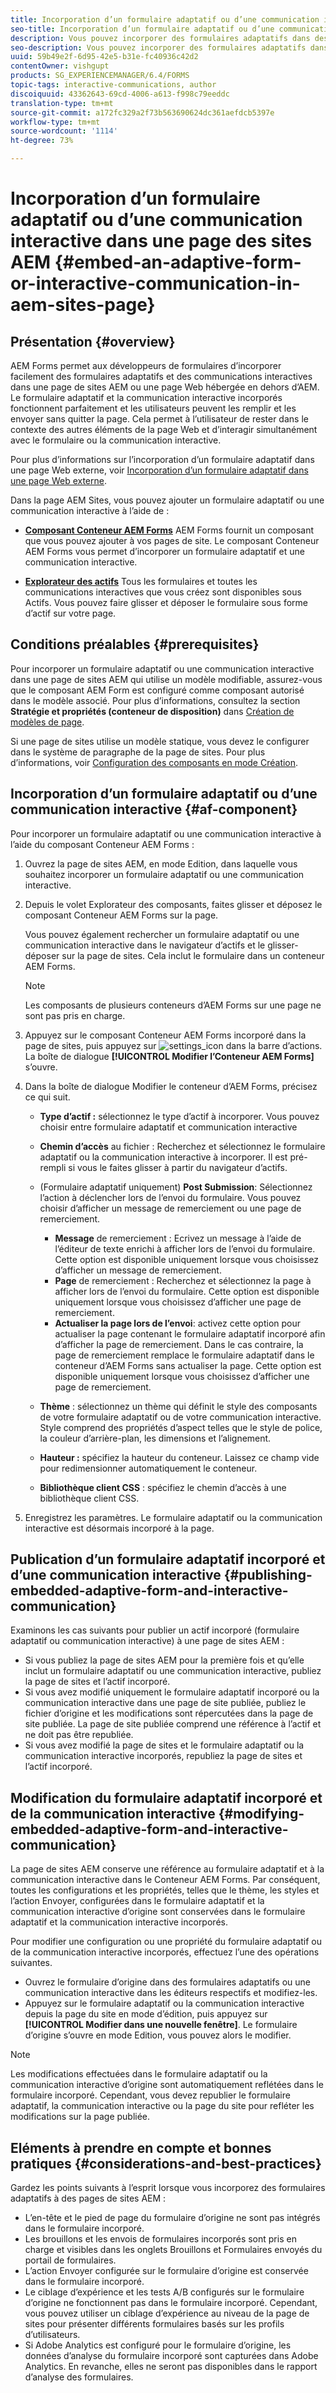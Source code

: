 ```yaml
---
title: Incorporation d’un formulaire adaptatif ou d’une communication interactive dans une page des sites AEM
seo-title: Incorporation d’un formulaire adaptatif ou d’une communication interactive dans une page des sites AEM
description: Vous pouvez incorporer des formulaires adaptatifs dans des pages de sites AEM. Les utilisateurs peuvent remplir et envoyer des formulaires sans quitter les pages du site.
seo-description: Vous pouvez incorporer des formulaires adaptatifs dans des pages de sites AEM. Les utilisateurs peuvent remplir et envoyer des formulaires sans quitter les pages du site.
uuid: 59b49e2f-6d95-42e5-b31e-fc40936c42d2
contentOwner: vishgupt
products: SG_EXPERIENCEMANAGER/6.4/FORMS
topic-tags: interactive-communications, author
discoiquuid: 43362643-69cd-4006-a613-f998c79eeddc
translation-type: tm+mt
source-git-commit: a172fc329a2f73b563690624dc361aefdcb5397e
workflow-type: tm+mt
source-wordcount: '1114'
ht-degree: 73%

---
```



# Incorporation d’un formulaire adaptatif ou d’une communication interactive dans une page des sites AEM {#embed-an-adaptive-form-or-interactive-communication-in-aem-sites-page}

## Présentation {#overview}

AEM Forms permet aux développeurs de formulaires d’incorporer facilement des formulaires adaptatifs et des communications interactives dans une page de sites AEM ou une page Web hébergée en dehors d’AEM. Le formulaire adaptatif et la communication interactive incorporés fonctionnent parfaitement et les utilisateurs peuvent les remplir et les envoyer sans quitter la page. Cela permet à l’utilisateur de rester dans le contexte des autres éléments de la page Web et d’interagir simultanément avec le formulaire ou la communication interactive.

Pour plus d’informations sur l’incorporation d’un formulaire adaptatif dans une page Web externe, voir [Incorporation d’un formulaire adaptatif dans une page Web externe](/help/forms/using/embed-adaptive-form-external-web-page.md).

Dans la page AEM Sites, vous pouvez ajouter un formulaire adaptatif ou une communication interactive à l’aide de :

* **[Composant Conteneur AEM Forms](/help/forms/using/embed-adaptive-form-aem-sites.md#af-component)** AEM Forms fournit un composant que vous pouvez ajouter à vos pages de site. Le composant Conteneur AEM Forms vous permet d’incorporer un formulaire adaptatif et une communication interactive.

* **[Explorateur des actifs](/help/forms/using/embed-adaptive-form-aem-sites.md#asset-browser)** Tous les formulaires et toutes les communications interactives que vous créez sont disponibles sous Actifs. Vous pouvez faire glisser et déposer le formulaire sous forme d’actif sur votre page.

## Conditions préalables {#prerequisites}

Pour incorporer un formulaire adaptatif ou une communication interactive dans une page de sites AEM qui utilise un modèle modifiable, assurez-vous que le composant AEM Form est configuré comme composant autorisé dans le modèle associé. Pour plus d’informations, consultez la section **Stratégie et propriétés (conteneur de disposition)** dans [Création de modèles de page](/help/sites-authoring/templates.md).

Si une page de sites utilise un modèle statique, vous devez le configurer dans le système de paragraphe de la page de sites. Pour plus d’informations, voir [Configuration des composants en mode Création](/help/sites-authoring/default-components-designmode.md).

## Incorporation d’un formulaire adaptatif ou d’une communication interactive {#af-component}

Pour incorporer un formulaire adaptatif ou une communication interactive à l’aide du composant Conteneur AEM Forms :

1. Ouvrez la page de sites AEM, en mode Edition, dans laquelle vous souhaitez incorporer un formulaire adaptatif ou une communication interactive.
1. Depuis le volet Explorateur des composants, faites glisser et déposez le composant Conteneur AEM Forms sur la page.

   Vous pouvez également rechercher un formulaire adaptatif ou une communication interactive dans le navigateur d’actifs et le glisser-déposer sur la page de sites. Cela inclut le formulaire dans un conteneur AEM Forms.

   >[!NOTE]
   >
   >Les composants de plusieurs conteneurs d’AEM Forms sur une page ne sont pas pris en charge.

1. Appuyez sur le composant Conteneur AEM Forms incorporé dans la page de sites, puis appuyez sur ![settings_icon](assets/settings_icon.png) dans la barre d’actions. La boîte de dialogue **[!UICONTROL Modifier l’Conteneur AEM Forms]** s’ouvre.
1. Dans la boîte de dialogue Modifier le conteneur d’AEM Forms, précisez ce qui suit.

   * **Type d’actif :** sélectionnez le type d’actif à incorporer. Vous pouvez choisir entre formulaire adaptatif et communication interactive
   * **Chemin d’accès** au fichier : Recherchez et sélectionnez le formulaire adaptatif ou la communication interactive à incorporer. Il est pré-rempli si vous le faites glisser à partir du navigateur d’actifs.
   * (Formulaire adaptatif uniquement) **Post Submission**: Sélectionnez l’action à déclencher lors de l’envoi du formulaire. Vous pouvez choisir d’afficher un message de remerciement ou une page de remerciement.

      * **Message** de remerciement : Ecrivez un message à l’aide de l’éditeur de texte enrichi à afficher lors de l’envoi du formulaire. Cette option est disponible uniquement lorsque vous choisissez d’afficher un message de remerciement.
      * **Page** de remerciement : Recherchez et sélectionnez la page à afficher lors de l’envoi du formulaire. Cette option est disponible uniquement lorsque vous choisissez d’afficher une page de remerciement.
      * **Actualiser la page lors de l’envoi**: activez cette option pour actualiser la page contenant le formulaire adaptatif incorporé afin d’afficher la page de remerciement. Dans le cas contraire, la page de remerciement remplace le formulaire adaptatif dans le conteneur d’AEM Forms sans actualiser la page. Cette option est disponible uniquement lorsque vous choisissez d’afficher une page de remerciement.
   * **Thème** : sélectionnez un thème qui définit le style des composants de votre formulaire adaptatif ou de votre communication interactive. Style comprend des propriétés d’aspect telles que le style de police, la couleur d’arrière-plan, les dimensions et l’alignement.
   * **Hauteur :** spécifiez la hauteur du conteneur. Laissez ce champ vide pour redimensionner automatiquement le conteneur.
   * **Bibliothèque client CSS** : spécifiez le chemin d’accès à une bibliothèque client CSS.


1. Enregistrez les paramètres. Le formulaire adaptatif ou la communication interactive est désormais incorporé à la page.

## Publication d’un formulaire adaptatif incorporé et d’une communication interactive {#publishing-embedded-adaptive-form-and-interactive-communication}

Examinons les cas suivants pour publier un actif incorporé (formulaire adaptatif ou communication interactive) à une page de sites AEM :

* Si vous publiez la page de sites AEM pour la première fois et qu’elle inclut un formulaire adaptatif ou une communication interactive, publiez la page de sites et l’actif incorporé.
* Si vous avez modifié uniquement le formulaire adaptatif incorporé ou la communication interactive dans une page de site publiée, publiez le fichier d’origine et les modifications sont répercutées dans la page de site publiée. La page de site publiée comprend une référence à l’actif et ne doit pas être republiée.
* Si vous avez modifié la page de sites et le formulaire adaptatif ou la communication interactive incorporés, republiez la page de sites et l’actif incorporé.

## Modification du formulaire adaptatif incorporé et de la communication interactive {#modifying-embedded-adaptive-form-and-interactive-communication}

La page de sites AEM conserve une référence au formulaire adaptatif et à la communication interactive dans le Conteneur AEM Forms. Par conséquent, toutes les configurations et les propriétés, telles que le thème, les styles et l’action Envoyer, configurées dans le formulaire adaptatif et la communication interactive d’origine sont conservées dans le formulaire adaptatif et la communication interactive incorporés.

Pour modifier une configuration ou une propriété du formulaire adaptatif ou de la communication interactive incorporés, effectuez l’une des opérations suivantes.

* Ouvrez le formulaire d’origine dans des formulaires adaptatifs ou une communication interactive dans les éditeurs respectifs et modifiez-les.
* Appuyez sur le formulaire adaptatif ou la communication interactive depuis la page du site en mode d’édition, puis appuyez sur **[!UICONTROL Modifier dans une nouvelle fenêtre]**. Le formulaire d’origine s’ouvre en mode Edition, vous pouvez alors le modifier.

>[!NOTE]
>
>Les modifications effectuées dans le formulaire adaptatif ou la communication interactive d’origine sont automatiquement reflétées dans le formulaire incorporé. Cependant, vous devez republier le formulaire adaptatif, la communication interactive ou la page du site pour refléter les modifications sur la page publiée.

## Eléments à prendre en compte et bonnes pratiques {#considerations-and-best-practices}

Gardez les points suivants à l’esprit lorsque vous incorporez des formulaires adaptatifs à des pages de sites AEM :

* L’en-tête et le pied de page du formulaire d’origine ne sont pas intégrés dans le formulaire incorporé.
* Les brouillons et les envois de formulaires incorporés sont pris en charge et visibles dans les onglets Brouillons et Formulaires envoyés du portail de formulaires.
* L’action Envoyer configurée sur le formulaire d’origine est conservée dans le formulaire incorporé.
* Le ciblage d’expérience et les tests A/B configurés sur le formulaire d’origine ne fonctionnent pas dans le formulaire incorporé. Cependant, vous pouvez utiliser un ciblage d’expérience au niveau de la page de sites pour présenter différents formulaires basés sur les profils d’utilisateurs.
* Si Adobe Analytics est configuré pour le formulaire d’origine, les données d’analyse du formulaire incorporé sont capturées dans Adobe Analytics. En revanche, elles ne seront pas disponibles dans le rapport d’analyse des formulaires.

